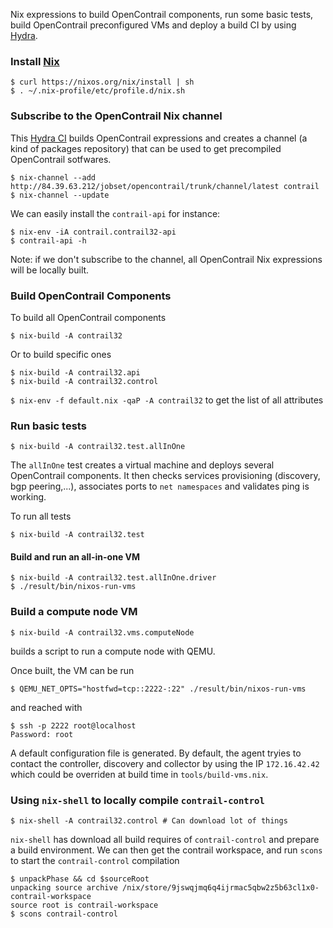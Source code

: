 Nix expressions to build OpenContrail components, run some basic
tests, build OpenContrail preconfigured VMs and deploy a build CI by
using [Hydra](https://nixos.org/hydra/).


### Install [Nix](https://nixos.org/nix/)

```
$ curl https://nixos.org/nix/install | sh
$ . ~/.nix-profile/etc/profile.d/nix.sh
```


### Subscribe to the OpenContrail Nix channel

This [Hydra CI](http://84.39.63.212/) builds OpenContrail expressions
and creates a channel (a kind of packages repository) that can be used
to get precompiled OpenContrail sotfwares.


```
$ nix-channel --add http://84.39.63.212/jobset/opencontrail/trunk/channel/latest contrail
$ nix-channel --update
```

We can easily install the `contrail-api` for instance:
```
$ nix-env -iA contrail.contrail32-api
$ contrail-api -h
```

Note: if we don't subscribe to the channel, all OpenContrail Nix
      expressions will be locally built.


### Build OpenContrail Components

To build all OpenContrail components
```
$ nix-build -A contrail32
```

Or to build specific ones
```
$ nix-build -A contrail32.api
$ nix-build -A contrail32.control
```

`$ nix-env -f default.nix -qaP -A contrail32` to get the list of all attributes


### Run basic tests

```
$ nix-build -A contrail32.test.allInOne
```

The `allInOne` test creates a virtual machine and deploys several
OpenContrail components. It then checks services provisioning
(discovery, bgp peering,...), associates ports to `net namespaces` and
validates ping is working.


To run all tests
```
$ nix-build -A contrail32.test
```


#### Build and run an all-in-one VM

```
$ nix-build -A contrail32.test.allInOne.driver
$ ./result/bin/nixos-run-vms

```


### Build a compute node VM

```
$ nix-build -A contrail32.vms.computeNode
```
builds a script to run a compute node with QEMU.

Once built, the VM can be run
```
$ QEMU_NET_OPTS="hostfwd=tcp::2222-:22" ./result/bin/nixos-run-vms
```

and reached with

```
$ ssh -p 2222 root@localhost
Password: root
```

A default configuration file is generated. By default, the agent
tryies to contact the controller, discovery and collector by using
the IP `172.16.42.42` which could be overriden at build time in
`tools/build-vms.nix`.


### Using `nix-shell` to locally compile `contrail-control`

```
$ nix-shell -A contrail32.control # Can download lot of things
```

`nix-shell` has download all build requires of `contrail-control` and
prepare a build environment. We can then get the contrail workspace,
and run `scons` to start the `contrail-control` compilation

```
$ unpackPhase && cd $sourceRoot
unpacking source archive /nix/store/9jswqjmq6q4ijrmac5qbw2z5b63cl1x0-contrail-workspace
source root is contrail-workspace
$ scons contrail-control
```				 
